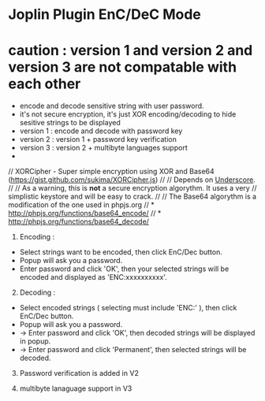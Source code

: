 # Joplin Plugin EnC/DeC Mode
# caution : version 1 and version 2 and version 3 are not compatable with each other

- encode and decode sensitive string with user password.
- it's not secure encryption, it's just XOR encoding/decoding to hide sesitive strings to be displayed
- version 1 : encode and decode with password key
- version 2 : version 1 + password key verification
- version 3 : version 2 + multibyte languages support
- 
// XORCipher - Super simple encryption using XOR and Base64 (https://gist.github.com/sukima/XORCipher.js)
//
// Depends on [Underscore](http://underscorejs.org/).
//
// As a warning, this is **not** a secure encryption algorythm. It uses a very
// simplistic keystore and will be easy to crack.
//
// The Base64 algorythm is a modification of the one used in phpjs.org
// * http://phpjs.org/functions/base64_encode/
// * http://phpjs.org/functions/base64_decode/


1. Encoding :

- Select strings want to be encoded, then click EnC/Dec button.
- Popup will ask you a password.
- Enter password and click 'OK', then your selected strings will be encoded and displayed as 'ENC:xxxxxxxxxx'.


2. Decoding :

- Select encoded strings ( selecting must include 'ENC:' ), then click EnC/Dec button.
- Popup will ask you a password.
- -> Enter password and click 'OK', then decoded strings will be displayed in popup.
- -> Enter password and click 'Permanent', then selected strings will be decoded.

3. Password verification is added in V2

4. multibyte lanaguage support in V3
